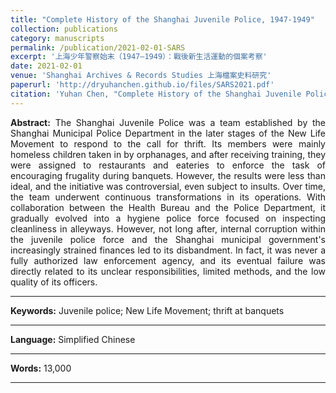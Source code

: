 ```yaml
---
title: "Complete History of the Shanghai Juvenile Police, 1947-1949"
collection: publications
category: manuscripts
permalink: /publication/2021-02-01-SARS
excerpt: '上海少年警察始末（1947—1949）：戰後新生活運動的個案考察'
date: 2021-02-01
venue: 'Shanghai Archives & Records Studies 上海檔案史料研究'
paperurl: 'http://dryuhanchen.github.io/files/SARS2021.pdf'
citation: 'Yuhan Chen, "Complete History of the Shanghai Juvenile Police, 1947-1949," <i>Shanghai Archives & Records Studies</i>, No.25 (2021), pp.82-96.'
---
```


<div style="text-align: justify; text-justify: inter-word;">
<b>Abstract:</b> The Shanghai Juvenile Police was a team established by the Shanghai Municipal Police Department in the later stages of the New Life Movement to respond to the call for thrift. Its members were mainly homeless children taken in by orphanages, and after receiving training, they were assigned to restaurants and eateries to enforce the task of encouraging frugality during banquets. However, the results were less than ideal, and the initiative was controversial, even subject to insults. Over time, the team underwent continuous transformations in its operations. With collaboration between the Health Bureau and the Police Department, it gradually evolved into a hygiene police force focused on inspecting cleanliness in alleyways. However, not long after, internal corruption within the juvenile police force and the Shanghai municipal government's increasingly strained finances led to its disbandment. In fact, it was never a fully authorized law enforcement agency, and its eventual failure was directly related to its unclear responsibilities, limited methods, and the low quality of its officers.
</div>

---
<b>Keywords:</b> Juvenile police; New Life Movement; thrift at banquets

---
<b>Language:</b> Simplified Chinese

---
<b>Words:</b> 13,000

---
